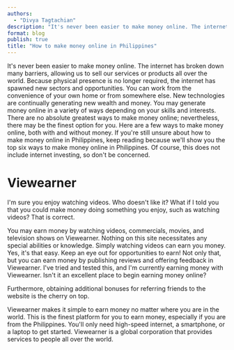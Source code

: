 ```yaml
---
authors:
  - "Divya Tagtachian"
description: "It's never been easier to make money online. The internet has broken down many barriers, allowing us to sell our services or products all over the world. Because physical presence is no longer required, the internet has spawned new sectors and opportunities."
format: blog
publish: true
title: "How to make money online in Philippines"
---
```


It's never been easier to make money online. The internet has broken down many barriers,
allowing us to sell our services or products all over the world. Because physical presence is no
longer required, the internet has spawned new sectors and opportunities. You can work from
the convenience of your own home or from somewhere else. New technologies are continually
generating new wealth and money. You may generate money online in a variety of ways
depending on your skills and interests. There are no absolute greatest ways to make money
online; nevertheless, there may be the finest option for you. Here are a few ways to make
money online, both with and without money.
If you're still unsure about how to make money online in Philippines, keep reading because
we'll show you the top six ways to make money online in Philippines. Of course, this does not
include internet investing, so don't be concerned.

# Viewearner

I'm sure you enjoy watching videos. Who doesn't like it? What if I told you that you could make
money doing something you enjoy, such as watching videos? That is correct.

You may earn money by watching videos, commercials, movies, and television shows on
Viewearner. Nothing on this site necessitates any special abilities or knowledge. Simply
watching videos can earn you money. Yes, it's that easy. Keep an eye out for opportunities to
earn! Not only that, but you can earn money by publishing reviews and offering feedback in
Viewearner. I've tried and tested this, and I'm currently earning money with Viewearner. Isn't it
an excellent place to begin earning money online?

Furthermore, obtaining additional bonuses for referring friends to the website is the cherry on
top.

Viewearner makes it simple to earn money no matter where you are in the world. This is the
finest platform for you to earn money, especially if you are from the Philippines. You'll only
need high-speed internet, a smartphone, or a laptop to get started. Viewearner is a global
corporation that provides services to people all over the world.
